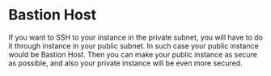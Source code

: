 # Bastion Host

If you want to SSH to your instance in the private subnet, you will have to do it through instance in your public subnet.
In such case your public instance would be Bastion Host. Then you can make your public instance as secure as possible, and also your private instance will be even more secured.


